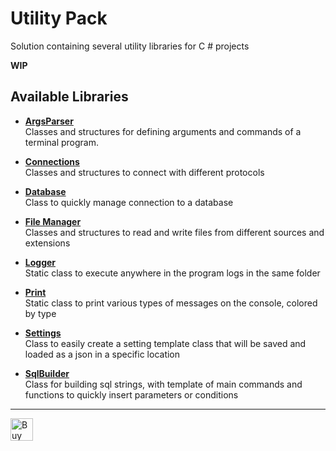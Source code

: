 # Utility Pack

Solution containing several utility libraries for C # projects

**WIP**


## Available Libraries 

- [**ArgsParser** ](https://github.com/MrSimsure/UtilityPackSharp/blob/main/src/ArgsParser/README.md)\
Classes and structures for defining arguments and commands of a terminal program.

- [**Connections**](https://github.com/MrSimsure/UtilityPackSharp/blob/main/src/Connections/README.md)\
Classes and structures to connect with different protocols 

- [**Database**](https://github.com/MrSimsure/UtilityPackSharp/blob/main/src/Database/README.md)\
Class to quickly manage connection to a database

- [**File Manager**](https://github.com/MrSimsure/UtilityPackSharp/blob/main/src/FileManager/README.md)\
Classes and structures to read and write files from different sources and extensions

- [**Logger**](https://github.com/MrSimsure/UtilityPackSharp/blob/main/src/Logger/README.md)\
Static class to execute anywhere in the program logs in the same folder

- [**Print**](https://github.com/MrSimsure/UtilityPackSharp/blob/main/src/Print/README.md)\
Static class to print various types of messages on the console, colored by type

- [**Settings**](https://github.com/MrSimsure/UtilityPackSharp/blob/main/src/Settings/README.md)\
Class to easily create a setting template class that will be saved and loaded as a json in a specific location

- [**SqlBuilder**](https://github.com/MrSimsure/UtilityPackSharp/blob/main/src/SqlBuilder/README.md)\
Class for building sql strings, with template of main commands and functions to quickly insert parameters or conditions


---------------------------

<a href='https://ko-fi.com/Y8Y7200UZ' target='_blank'><img height='36' style='border:0px;height:36px;' src='https://cdn.ko-fi.com/cdn/kofi2.png?v=3' border='0' alt='Buy Me a Coffee at ko-fi.com' /></a>